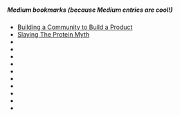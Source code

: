 ##### Medium bookmarks (because Medium entries are cool!)

* [Building a Community to Build a Product](https://medium.com/on-creating/building-a-community-to-build-a-product-481b6fbc984e)
* [Slaying The Protein Myth](https://medium.com/@richroll/slaying-the-protein-myth-edf53585e778)
* []()
* []()
* []()
* []()
* []()
* []()
* []()
* []()
* []()
* []()
